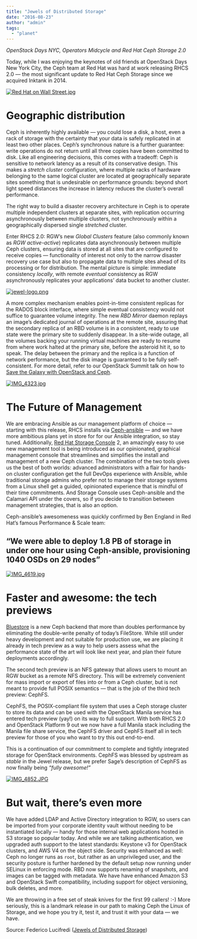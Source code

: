 ```yaml
---
title: "Jewels of Distributed Storage"
date: "2016-08-23"
author: "admin"
tags: 
  - "planet"
---
```


_OpenStack Days NYC, Operators Midcycle and Red Hat Ceph Storage 2.0_

Today, while I was enjoying the keynotes of old friends at OpenStack Days New York City, the Ceph team at Red Hat was hard at work releasing RHCS 2.0 — the most significant update to Red Hat Ceph Storage since we acquired Inktank in 2014.

[![Red Hat on Wall Street.jpg](images/blu2r3r00vomw_small.jpg)](https://svbtleusercontent.com/blu2r3r00vomw.jpg)

#  [](#geographic-distribution_1) Geographic distribution

Ceph is inherently highly available — you could lose a disk, a host, even a rack of storage with the certainty that your data is safely replicated in at least two other places. Ceph’s synchronous nature is a further guarantee: write operations do not return until all three copies have been committed to disk. Like all engineering decisions, this comes with a tradeoff: Ceph is sensitive to network latency as a result of its conservative design. This makes a _stretch cluster_ configuration, where multiple racks of hardware belonging to the same logical cluster are located at geographically separate sites something that is undesirable on performance grounds: beyond short light speed distances the increase in latency reduces the cluster’s overall performance.

The right way to build a disaster recovery architecture in Ceph is to operate multiple independent clusters at separate sites, with replication occurring asynchronously between multiple clusters, not synchronously within a geographically dispersed single _stretched_ cluster.

Enter RHCS 2.0: RGW’s new _Global Clusters_ feature (also commonly known as _RGW active-active_) replicates data asynchronously between multiple Ceph clusters, ensuring data is stored at all sites that are configured to receive copies — functionality of interest not only to the narrow disaster recovery use case but also to propagate data to multiple sites ahead of its processing or for distribution. The mental picture is simple: immediate consistency _locally_, with remote _eventual_ consistency as RGW asynchronously replicates your applications’ data bucket to another cluster.

[![jewel-logo.png](images/qbgp2xzrgfqazg_small.png)](https://svbtleusercontent.com/qbgp2xzrgfqazg.png)

A more complex mechanism enables point-in-time consistent replicas for the RADOS block interface, where simple eventual consistency would not suffice to guarantee volume integrity. The new _RBD Mirror_ daemon replays an image’s dedicated journal of operations at the remote site, assuring that the secondary replica of an RBD volume is in a consistent, ready to use state were the primary site to suddenly disappear. In a site-wide outage, all the volumes backing your running virtual machines are ready to resume from where work halted at the primary site, before the asteroid hit it, so to speak. The delay between the primary and the replica is a function of network performance, but the disk image is guaranteed to be fully self-consistent. For more detail, refer to our OpenStack Summit talk on how to [Save the Galaxy with OpenStack and Ceph](https://f2.svbtle.com/saving-the-galaxy-openstack-dr-with-ceph).

[![IMG_4323.jpg](images/xglbzabktnxoiw_small.jpg)](https://svbtleusercontent.com/xglbzabktnxoiw.jpg)

#  [](#the-future-of-management_1) The Future of Management

We are embracing Ansible as our management platform of choice — starting with this release, RHCS installs via [Ceph-ansible](https://github.com/ceph/ceph-ansible) — and we have more ambitious plans yet in store for for our Ansible integration, so stay tuned. Additionally, [Red Hat Storage Console](https://www.redhat.com/en/about/videos/red-hat-storage-console-2) 2, an amazingly easy to use new management tool is being introduced as our opinionated, graphical management console that streamlines and simplifies the install and management of a new Ceph cluster. The combination of the two tools gives us the best of both worlds: advanced administrators with a flair for hands-on cluster configuration get the full DevOps experience with Ansible, while traditional storage admins who prefer not to manage their storage systems from a Linux shell get a guided, opinionated experience that is mindful of their time commitments. And Storage Console uses Ceph-ansible and the Calamari API under the covers, so if you decide to transition between management strategies, that is also an option.

Ceph-ansible’s awesomeness was quickly confirmed by Ben England in Red Hat’s famous Performance & Scale team:

##  [](#ldquowe-were-able-to-deploy-18-pb-of-storage_2) “We were able to deploy 1.8 PB of storage in under one hour using Ceph-ansible, provisioning 1040 OSDs on 29 nodes”

[![IMG_4619.jpg](images/1g6edcadexc4a_small.jpg)](https://svbtleusercontent.com/1g6edcadexc4a.jpg)

#  [](#faster-and-awesome-the-tech-previews_1) Faster and awesome: the tech previews

[Bluestore](http://www.sebastien-han.fr/blog/2016/03/21/ceph-a-new-store-is-coming/) is a new Ceph backend that more than doubles performance by eliminating the double-write penalty of today’s FileStore. While still under heavy development and not suitable for production use, we are placing it already in tech preview as a way to help users assess what the performance state of the art will look like next year, and plan their future deployments accordingly.

The second tech preview is an NFS gateway that allows users to mount an RGW bucket as a remote NFS directory. This will be extremely convenient for mass import or export of files into or from a Ceph cluster, but is not meant to provide full POSIX semantics — that is the job of the third tech preview: CephFS.

CephFS, the POSIX-compliant file system that uses a Ceph storage cluster to store its data and can be used with the OpenStack Manila service has entered tech preview (yay!) on its way to full support. With both RHCS 2.0 and OpenStack Platform 9 out we now have a full Manila stack including the Manila file share service, the CephFS driver and CephFS itself all in tech preview for those of you who want to try this out end-to-end.

This is a continuation of our commitment to complete and tightly integrated storage for OpenStack environments. CephFS was blessed by upstream as _stable_ in the Jewel release, but we prefer Sage’s description of CephFS as now finally being _“fully awesome!”_

[![IMG_4852.JPG](images/hwfbol7ulyi9a_small.jpg)](https://svbtleusercontent.com/hwfbol7ulyi9a.jpg)

#  [](#but-wait-there39s-even-more_1) But wait, there’s even more

We have added LDAP and Active Directory integration to RGW, so users can be imported from your corporate identity vault without needing to be instantiated locally — handy for those internal web applications hosted in S3 storage so popular today. And while we are talking authentication, we upgraded auth support to the latest standards: Keystone v3 for OpenStack clusters, and AWS V4 on the object side. Security was enhanced as well: Ceph no longer runs as `root`, but rather as an unprivileged user, and the security posture is further hardened by the default setup now running under SELinux in enforcing mode. RBD now supports renaming of snapshots, and images can be tagged with metadata. We have have enhanced Amazon S3 and OpenStack Swift compatibility, including support for object versioning, bulk deletes, and more.

We are throwing in a free set of steak knives for the first 99 callers! :-) More seriously, this is a landmark release in our path to making Ceph the Linux of Storage, and we hope you try it, test it, and trust it with your data — we have.

Source: Federico Lucifredi ([Jewels of Distributed Storage](http://f2.svbtle.com/the-jewel-of-distributed-storage))
